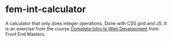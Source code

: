 # fem-int-calculator
A calculator that only does integer operations. Done with CSS grid and JS.
It is an exercise from the course [Complete Intro to Web Development](https://frontendmasters.com/courses/web-development-v2/) from Front End Masters.
